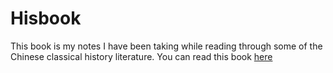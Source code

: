 # Hisbook

This book is my notes I have been taking while reading through some of the Chinese classical history literature.
You can read this book [here](https://githubhy.github.io/hisbook)
